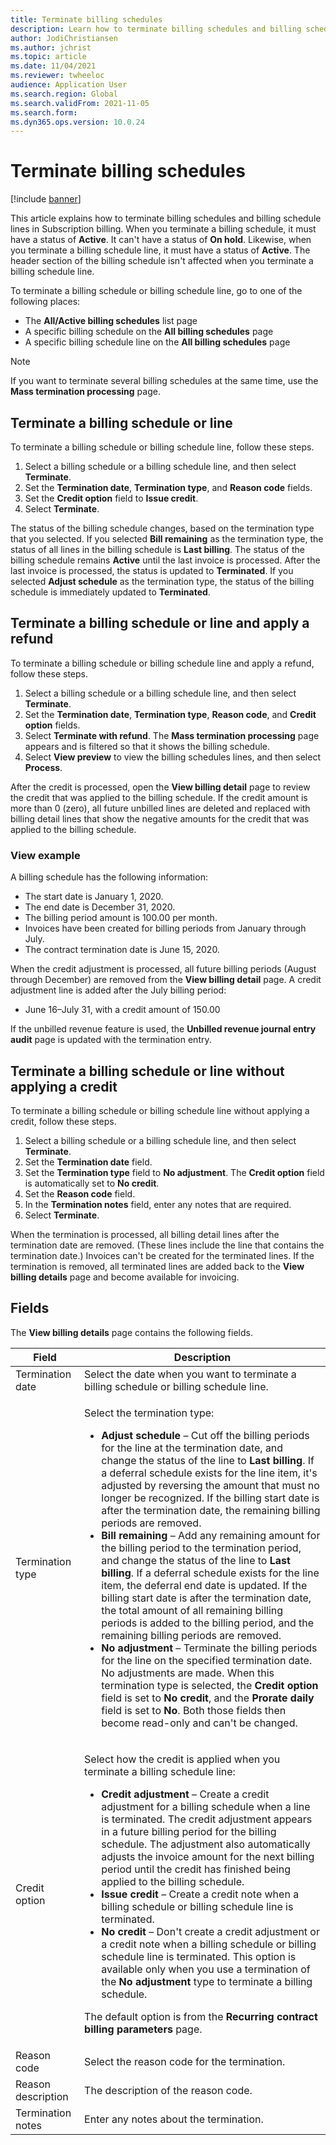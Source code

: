 ```yaml
---
title: Terminate billing schedules
description: Learn how to terminate billing schedules and billing schedule lines in Subscription billing, including an overview on how to apply refunds.
author: JodiChristiansen
ms.author: jchrist
ms.topic: article
ms.date: 11/04/2021
ms.reviewer: twheeloc
audience: Application User
ms.search.region: Global
ms.search.validFrom: 2021-11-05
ms.search.form: 
ms.dyn365.ops.version: 10.0.24
---
```


# Terminate billing schedules

[!include [banner](../includes/banner.md)]

This article explains how to terminate billing schedules and billing schedule lines in Subscription billing. When you terminate a billing schedule, it must have a status of **Active**. It can't have a status of **On hold**. Likewise, when you terminate a billing schedule line, it must have a status of **Active**. The header section of the billing schedule isn't affected when you terminate a billing schedule line.

To terminate a billing schedule or billing schedule line, go to one of the following places:

- The **All/Active billing schedules** list page
- A specific billing schedule on the **All billing schedules** page
- A specific billing schedule line on the **All billing schedules** page

> [!NOTE]
> If you want to terminate several billing schedules at the same time, use the **Mass termination processing** page.

## Terminate a billing schedule or line

To terminate a billing schedule or billing schedule line, follow these steps.

1. Select a billing schedule or a billing schedule line, and then select **Terminate**. 
2. Set the **Termination date**, **Termination type**, and **Reason code** fields.
3. Set the **Credit option** field to **Issue credit**.
4. Select **Terminate**.

The status of the billing schedule changes, based on the termination type that you selected. If you selected **Bill remaining** as the termination type, the status of all lines in the billing schedule is **Last billing**. The status of the billing schedule remains **Active** until the last invoice is processed. After the last invoice is processed, the status is updated to **Terminated**. If you selected **Adjust schedule** as the termination type, the status of the billing schedule is immediately updated to **Terminated**.

## Terminate a billing schedule or line and apply a refund

To terminate a billing schedule or billing schedule line and apply a refund, follow these steps.

1. Select a billing schedule or a billing schedule line, and then select **Terminate**.
2. Set the **Termination date**, **Termination type**, **Reason code**, and **Credit option** fields.
3. Select **Terminate with refund**. The **Mass termination processing** page appears and is filtered so that it shows the billing schedule.
4. Select **View preview** to view the billing schedules lines, and then select **Process**.

After the credit is processed, open the **View billing detail** page to review the credit that was applied to the billing schedule. If the credit amount is more than 0 (zero), all future unbilled lines are deleted and replaced with billing detail lines that show the negative amounts for the credit that was applied to the billing schedule.

### View example

A billing schedule has the following information:

- The start date is January 1, 2020.
- The end date is December 31, 2020.
- The billing period amount is 100.00 per month.
- Invoices have been created for billing periods from January through July.
- The contract termination date is June 15, 2020.

When the credit adjustment is processed, all future billing periods (August through December) are removed from the **View billing detail** page. A credit adjustment line is added after the July billing period:

- June 16–July 31, with a credit amount of 150.00

If the unbilled revenue feature is used, the **Unbilled revenue journal entry audit** page is updated with the termination entry.

## Terminate a billing schedule or line without applying a credit

To terminate a billing schedule or billing schedule line without applying a credit, follow these steps.

1. Select a billing schedule or a billing schedule line, and then select **Terminate**.
2. Set the **Termination date** field.
3. Set the **Termination type** field to **No adjustment**. The **Credit option** field is automatically set to **No credit**.
3. Set the **Reason code** field.
4. In the **Termination notes** field, enter any notes that are required.
5. Select **Terminate**. 

When the termination is processed, all billing detail lines after the termination date are removed. (These lines include the line that contains the termination date.) Invoices can't be created for the terminated lines. If the termination is removed, all terminated lines are added back to the **View billing details** page and become available for invoicing.

## Fields

The **View billing details** page contains the following fields.

| Field | Description |
|-------|-------------| 
| Termination date | Select the date when you want to terminate a billing schedule or billing schedule line. |
| Termination type | <p>Select the termination type:</p><ul><li>**Adjust schedule** – Cut off the billing periods for the line at the termination date, and change the status of the line to **Last billing**. If a deferral schedule exists for the line item, it's adjusted by reversing the amount that must no longer be recognized. If the billing start date is after the termination date, the remaining billing periods are removed.</li><li>**Bill remaining** – Add any remaining amount for the billing period to the termination period, and change the status of the line to **Last billing**. If a deferral schedule exists for the line item, the deferral end date is updated. If the billing start date is after the termination date, the total amount of all remaining billing periods is added to the billing period, and the remaining billing periods are removed.</li><li>**No adjustment** – Terminate the billing periods for the line on the specified termination date. No adjustments are made. When this termination type is selected, the **Credit option** field is set to **No credit**, and the **Prorate daily** field is set to **No**. Both those fields then become read-only and can't be changed.</li></ul> |
| Credit option | <p>Select how the credit is applied when you terminate a billing schedule line:</p><ul><li>**Credit adjustment** – Create a credit adjustment for a billing schedule when a line is terminated. The credit adjustment appears in a future billing period for the billing schedule. The adjustment also automatically adjusts the invoice amount for the next billing period until the credit has finished being applied to the billing schedule.</li><li>**Issue credit** – Create a credit note when a billing schedule or billing schedule line is terminated.</li><li>**No credit** – Don't create a credit adjustment or a credit note when a billing schedule or billing schedule line is terminated. This option is available only when you use a termination of the **No adjustment** type to terminate a billing schedule.</li></ul><p>The default option is from the **Recurring contract billing parameters** page.</p> |
| Reason code | Select the reason code for the termination. |
| Reason description | The description of the reason code. |
| Termination notes | Enter any notes about the termination. |

<!--## Additional information-->
